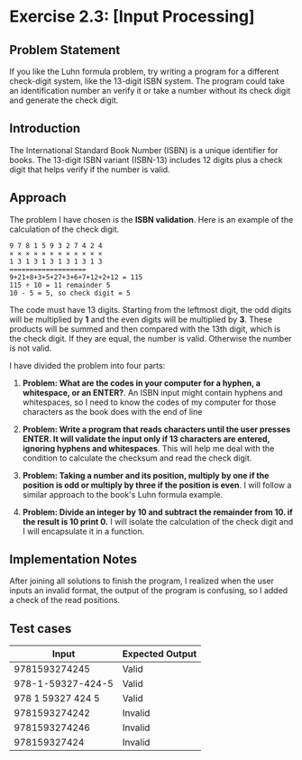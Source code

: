 # Exercise 2.3: [Input Processing]

## Problem Statement
If you like the Luhn formula problem, try writing a program for a different check-digit system, like the 13-digit ISBN system. The program could take an identification number an verify it or take a number without its check digit and generate the check digit.

## Introduction
The International Standard Book Number (ISBN) is a unique identifier for books. The 13-digit ISBN variant (ISBN-13) includes 12 digits plus a check digit that helps verify if the number is valid.

## Approach
The problem I have chosen is the **ISBN validation**.  Here is an example of the calculation of the check digit.
```
9 7 8 1 5 9 3 2 7 4 2 4
× × × × × × × × × × × ×
1 3 1 3 1 3 1 3 1 3 1 3
===================
9+21+8+3+5+27+3+6+7+12+2+12 = 115
115 ÷ 10 = 11 remainder 5
10 - 5 = 5, so check digit = 5
```
The code must have 13 digits. Starting from the leftmost digit, the odd digits will be multiplied by **1** and the even digits will be multiplied by **3**. These products will be summed and then compared with the 13th digit, which is the check digit. If they are equal, the number is valid. Otherwise the number is not valid.

I have divided the problem into four parts:

1. **Problem: What are the codes in your computer for a hyphen, a whitespace, or an ENTER?**. An ISBN input might contain hyphens and whitespaces, so I need to know the codes of my computer for those characters as the book does with the end of line

2. **Problem: Write a program that reads characters until the user presses ENTER. It will validate the input only if 13 characters are entered, ignoring hyphens and whitespaces**. This will help me deal with the condition to calculate the checksum and read the check digit.

3. **Problem: Taking a number and its position, multiply by one if the position is odd or multiply by three if the position is even**. I will follow a similar approach to the book's Luhn formula example.

4. **Problem: Divide an integer by 10 and subtract the remainder from 10. if the result is 10 print 0.** I will isolate the calculation of the check digit and I will encapsulate it in a function.

## Implementation Notes
After joining all solutions to finish the program, I realized when the user inputs an invalid format, the output of the program is confusing, so I added a check of the read positions.

## Test cases

| Input | Expected Output |
|-------|----------------|
| 9781593274245 | Valid |
| 978-1-59327-424-5 | Valid |
| 978 1 59327 424 5 | Valid |
| 9781593274242 | Invalid |
| 9781593274246 | Invalid |
| 978159327424 | Invalid |